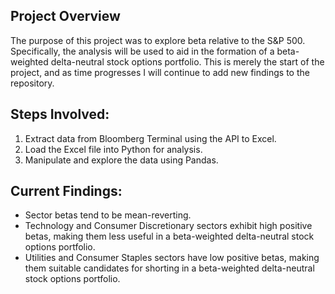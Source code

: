 ## Project Overview
The purpose of this project was to explore beta relative to the S&P 500. Specifically, the analysis will be used to aid in the formation of a beta-weighted delta-neutral stock options portfolio. This is merely the start of the project, and as time progresses I will continue to add new findings to the repository.

## Steps Involved:
1. Extract data from Bloomberg Terminal using the API to Excel.
2. Load the Excel file into Python for analysis.
3. Manipulate and explore the data using Pandas.

## Current Findings:
- Sector betas tend to be mean-reverting.
- Technology and Consumer Discretionary sectors exhibit high positive betas, making them less useful in a beta-weighted delta-neutral stock options portfolio.
- Utilities and Consumer Staples sectors have low positive betas, making them suitable candidates for shorting in a beta-weighted delta-neutral stock options portfolio.

